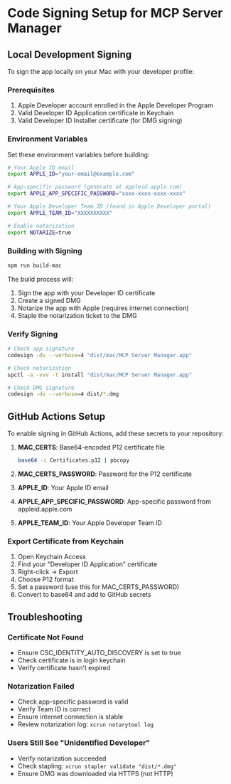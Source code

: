 # Code Signing Setup for MCP Server Manager

## Local Development Signing

To sign the app locally on your Mac with your developer profile:

### Prerequisites
1. Apple Developer account enrolled in the Apple Developer Program
2. Valid Developer ID Application certificate in Keychain
3. Valid Developer ID Installer certificate (for DMG signing)

### Environment Variables
Set these environment variables before building:

```bash
# Your Apple ID email
export APPLE_ID="your-email@example.com"

# App-specific password (generate at appleid.apple.com)
export APPLE_APP_SPECIFIC_PASSWORD="xxxx-xxxx-xxxx-xxxx"

# Your Apple Developer Team ID (found in Apple Developer portal)
export APPLE_TEAM_ID="XXXXXXXXXX"

# Enable notarization
export NOTARIZE=true
```

### Building with Signing
```bash
npm run build-mac
```

The build process will:
1. Sign the app with your Developer ID certificate
2. Create a signed DMG
3. Notarize the app with Apple (requires internet connection)
4. Staple the notarization ticket to the DMG

### Verify Signing
```bash
# Check app signature
codesign -dv --verbose=4 "dist/mac/MCP Server Manager.app"

# Check notarization
spctl -a -vvv -t install "dist/mac/MCP Server Manager.app"

# Check DMG signature
codesign -dv --verbose=4 dist/*.dmg
```

## GitHub Actions Setup

To enable signing in GitHub Actions, add these secrets to your repository:

1. **MAC_CERTS**: Base64-encoded P12 certificate file
   ```bash
   base64 -i Certificates.p12 | pbcopy
   ```

2. **MAC_CERTS_PASSWORD**: Password for the P12 certificate

3. **APPLE_ID**: Your Apple ID email

4. **APPLE_APP_SPECIFIC_PASSWORD**: App-specific password from appleid.apple.com

5. **APPLE_TEAM_ID**: Your Apple Developer Team ID

### Export Certificate from Keychain
1. Open Keychain Access
2. Find your "Developer ID Application" certificate
3. Right-click → Export
4. Choose P12 format
5. Set a password (use this for MAC_CERTS_PASSWORD)
6. Convert to base64 and add to GitHub secrets

## Troubleshooting

### Certificate Not Found
- Ensure CSC_IDENTITY_AUTO_DISCOVERY is set to true
- Check certificate is in login keychain
- Verify certificate hasn't expired

### Notarization Failed
- Check app-specific password is valid
- Verify Team ID is correct
- Ensure internet connection is stable
- Review notarization log: `xcrun notarytool log`

### Users Still See "Unidentified Developer"
- Verify notarization succeeded
- Check stapling: `xcrun stapler validate "dist/*.dmg"`
- Ensure DMG was downloaded via HTTPS (not HTTP)